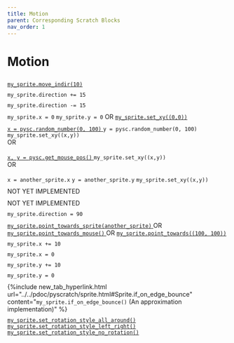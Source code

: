 ```yaml
---
title: Motion
parent: Corresponding Scratch Blocks
nav_order: 1
---
```


# Motion

<div class="two-col">
  <div class="col">
    <img src="{{ site.cdn_url }}img/motion/block_00.png" height="10"/>
  </div>
  <div class="col">
    <a target="_blank" href="../../pdoc/pyscratch/sprite.html#Sprite.move_indir">
    <code>my_sprite.move_indir(10)</code>
    </a>
  </div>
</div>

<div class="two-col">
  <div class="col">
    <img src="{{ site.cdn_url }}img/motion/block_01.png" height="10"/>
  </div>
  <div class="col">
    <code>my_sprite.direction += 15</code>
  </div>
</div>

<div class="two-col">
  <div class="col">
    <img src="{{ site.cdn_url }}img/motion/block_02.png" height="10"/>
  </div>
  <div class="col">
    <code>my_sprite.direction -= 15</code>
  </div>
</div>


<div class="two-col">
  <div class="col">
    <img src="{{ site.cdn_url }}img/motion/block_04.png" height="10"/>
  </div>
  <div class="col">
        <code>my_sprite.x = 0</code>
        <code>my_sprite.y = 0</code>
        OR
        <a target="_blank" href="../../pdoc/pyscratch/sprite.html#Sprite.set_xy"><code>my_sprite.set_xy((0,0))</code></a>
        
  </div>
</div>

<div class="two-col">
  <div class="col">
    <img src="{{ site.cdn_url }}img/motion/block_03.png" height="10"/>
  </div>
  <div class="col">
        <a target="_blank" href="../../pdoc/pyscratch/helper.html#random_number">
            <code>x = pysc.random_number(0, 100)</code>
        </a>
        <code>y = pysc.random_number(0, 100)</code>
        <code>my_sprite.set_xy((x,y))</code>
        <br>
        OR
        <br>
        <br>
        <a target="_blank" href="../../pdoc/pyscratch/game_module.html#get_mouse_pos">
            <code>x, y = pysc.get_mouse_pos()</code>
        </a>
        <code>my_sprite.set_xy((x,y))</code>
        <br>
        OR
        <br>
        <br>
        <code>x = another_sprite.x</code>
        <code>y = another_sprite.y</code>
        <code>my_sprite.set_xy((x,y))</code>

  </div>
</div>

<div class="two-col">
  <div class="col">
    <img src="{{ site.cdn_url }}img/motion/block_05.png" height="10"/>
  </div>
  <div class="col">
        NOT YET IMPLEMENTED
  </div>
</div>

<div class="two-col">
  <div class="col">
    <img src="{{ site.cdn_url }}img/motion/block_06.png" height="10"/>
  </div>
  <div class="col">
        NOT YET IMPLEMENTED
  </div>
</div>


<div class="two-col">
  <div class="col">
    <img src="{{ site.cdn_url }}img/motion/block_07.png" height="10"/>
  </div>
  <div class="col">
        <code>my_sprite.direction = 90</code>
  </div>
</div>



<div class="two-col">
  <div class="col">
    <img src="{{ site.cdn_url }}img/motion/block_08.png" height="10"/>
  </div>
  <div class="col">
        <a target="_blank" href="../../pdoc/pyscratch/sprite.html#Sprite.point_towards_sprite">
            <code>my_sprite.point_towards_sprite(another_sprite)</code>
        </a>
        OR
        <a target="_blank" href="../../pdoc/pyscratch/sprite.html#Sprite.point_towards_mouse">
            <code>my_sprite.point_towards_mouse()</code>
        </a>
        OR
        <a target="_blank" href="../../pdoc/pyscratch/sprite.html#Sprite.point_towards">
            <code>my_sprite.point_towards((100, 100))</code>
        </a>
  </div>
</div>



<div class="two-col">
  <div class="col">
    <img src="{{ site.cdn_url }}img/motion/block_09.png" height="10"/>
  </div>
  <div class="col">
        <code>my_sprite.x += 10</code>
  </div>
</div>

<div class="two-col">
  <div class="col">
    <img src="{{ site.cdn_url }}img/motion/block_10.png" height="10"/>
  </div>
  <div class="col">
        <code>my_sprite.x = 0</code>
  </div>
</div>


<div class="two-col">
  <div class="col">
    <img src="{{ site.cdn_url }}img/motion/block_11.png" height="10"/>
  </div>
  <div class="col">
        <code>my_sprite.y += 10</code>
  </div>
</div>

<div class="two-col">
  <div class="col">
    <img src="{{ site.cdn_url }}img/motion/block_12.png" height="10"/>
  </div>
  <div class="col">
        <code>my_sprite.y = 0</code>
  </div>
</div>


<div class="two-col">
  <div class="col">
    <img src="{{ site.cdn_url }}img/motion/block_13.png" height="10"/>
  </div>
  <div class="col">
        {%include new_tab_hyperlink.html
          url="../../pdoc/pyscratch/sprite.html#Sprite.if_on_edge_bounce" 
          content="<code>my_sprite.if_on_edge_bounce()</code> (An approximation implementation)" 
        %}
  </div>
</div>



<div class="two-col">
  <div class="col">
    <img src="{{ site.cdn_url }}img/motion/block_14.png" height="10"/>
  </div>
  <div class="col">
        <a target="_blank" href="../../pdoc/pyscratch/sprite.html#Sprite.set_rotation_style_all_around">
            <code>my_sprite.set_rotation_style_all_around()</code>
        </a>
        <a target="_blank" href="../../pdoc/pyscratch/sprite.html#Sprite.set_rotation_style_left_right">
            <code>my_sprite.set_rotation_style_left_right()</code>
        </a>
        <a target="_blank" href="../../pdoc/pyscratch/sprite.html#Sprite.set_rotation_style_no_rotation">
            <code>my_sprite.set_rotation_style_no_rotation()</code>
        </a>

  </div>
</div>
